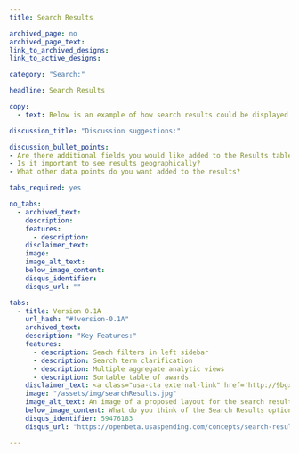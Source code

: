 ```yaml
---
title: Search Results

archived_page: no
archived_page_text:
link_to_archived_designs:
link_to_active_designs:

category: "Search:"

headline: Search Results

copy: 
  - text: Below is an example of how search results could be displayed. Please take a look and tell us what you think in the discussion section.

discussion_title: "Discussion suggestions:"

discussion_bullet_points:
- Are there additional fields you would like added to the Results table?
- Is it important to see results geographically?
- What other data points do you want added to the results?

tabs_required: yes

no_tabs: 
  - archived_text: 
    description: 
    features:
      - description:
    disclaimer_text:
    image:
    image_alt_text:
    below_image_content:
    disqus_identifier:
    disqus_url: ""

tabs:
  - title: Version 0.1A
    url_hash: "#!version-0.1A"
    archived_text:
    description: "Key Features:"
    features:
      - description: Seach filters in left sidebar
      - description: Search term clarification
      - description: Multiple aggregate analytic views
      - description: Sortable table of awards
    disclaimer_text: <a class="usa-cta external-link" href='http://9bgx80.axshare.com/search_results.html' target="_blank">View an interactive version of the below image</a>
    image: "/assets/img/searchResults.jpg"
    image_alt_text: An image of a proposed layout for the search results page that consists of a list of search filters on the left side of the page and to the right, a heat map of spending within the U.S., pie charts showing the distribution of awards by category and object class, a list of top awarding agencies, a list of top awarded recipients, and below, a table of all award results separated by award type, in tabs.
    below_image_content: What do you think of the Search Results option?
    disqus_identifier: 59476183
    disqus_url: "https://openbeta.usaspending.com/concepts/search-results#!version-0.1A"

---
```

